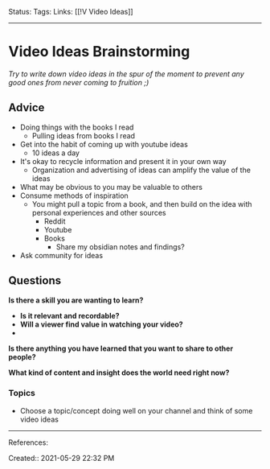 Status:
Tags: 
Links: [[!V Video Ideas]]
___
# Video Ideas Brainstorming
*Try to write down video ideas in the spur of the moment to prevent any good ones from never coming to fruition ;)*
## Advice
-  Doing things with the books I read
	-  Pulling ideas from books I read
- Get into the habit of coming up with youtube ideas
	- 10 ideas a day
- It's okay to recycle information and present it in your own way
	- Organization and advertising of ideas can amplify the value of the ideas
- What may be obvious to you may be valuable to others
- Consume methods of inspiration
	- You might pull a topic from a book, and then build on the idea with personal experiences and other sources
		- Reddit
		- Youtube
		- Books
			- Share my obsidian notes and findings?
- Ask community for ideas
## Questions
**Is there a skill you are wanting to learn?**
- **Is it relevant and recordable?**
- **Will a viewer find value in watching your video?**
- 
**Is there anything you have learned that you want to share to other people?**

**What kind of content and insight does the world need right now?**

### Topics
- Choose a topic/concept doing well on your channel and think of some video ideas
___
References:

Created:: 2021-05-29 22:32 PM